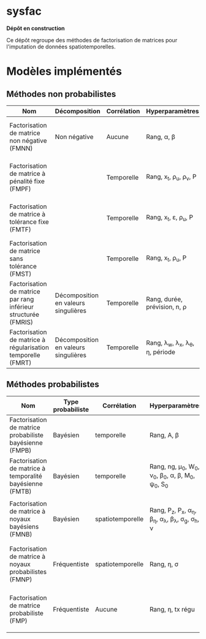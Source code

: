 # sysfac
**Dépôt en construction**

Ce dépôt regroupe des méthodes de factorisation de matrices pour l'imputation de données spatiotemporelles. 

# Modèles implémentés

## Méthodes non probabilistes
| Nom | Décomposition | Corrélation | Hyperparamètres | Optimisation | Anglais | Notes |
| --- | --- | --- | --- | --- | --- | --- | 
| Factorisation de matrice non négative (FMNN) | Non négative | Aucune | <p>Rang,  &alpha;,  &beta;</p> | Non-negative matrix factorization (NNMF) | X |
| Factorisation de matrice à pénalité fixe (FMPF) |  | Temporelle | <p>Rang,  x<sub>t</sub>,  &rho;<sub>u</sub>,  &rho;<sub>v</sub>,  P</p> | Fixed penalty matrix factorization (FPMF) | Apprentissage incrémental |
| Factorisation de matrice à tolérance fixe (FMTF) |  | Temporelle | <p>Rang,  x<sub>t</sub>,  &epsilon;,  &rho;<sub>u</sub>,  P</p> | Fixed tolerance matrix factorization (FTMF) | Apprentissage incrémental |
| Factorisation de matrice sans tolérance (FMST) |  | Temporelle | <p>Rang,  x<sub>t</sub>,  &rho;<sub>u</sub>,  P</p> | Zero tolerance matrix factorization (ZTMF) | Apprentissage incrémental |
| Factorisation de matrice par rang inférieur structurée (FMRIS) | Décomposition en valeurs singulières | Temporelle | <p>Rang,  durée,  prévision,  n,  &rho;</p> | Structured low rank matrix completion (SLRMC) | Ligne par ligne |
| Factorisation de matrice à régularisation temporelle (FMRT) | Décomposition en valeurs singulières | Temporelle | <p>Rang,  &lambda;<sub>w</sub>,  &lambda;<sub>x</sub>,  &lambda;<sub>&theta;</sub>,  &eta;,  période</p> | Temporal regularized matrix factorization (TRMF) | X |

## Méthodes probabilistes
| Nom | Type probabiliste | Corrélation | Hyperparamètres | Optimisation | Anglais | Notes |
| --- | --- | --- | --- | --- | --- | --- |
| Factorisation de matrice probabiliste bayésienne (FMPB) | Bayésien | temporelle | <p>Rang,  A,  &beta;</p> | MCCM | Bayesian probabilistic matrix factorization (NNMF) | X |
| Factorisation de matrice à temporalité bayésienne (FMTB) | Bayésien | temporelle | <p>Rang,  ng,  &mu;<sub>0</sub>,  W<sub>0</sub>,  &nu;<sub>0</sub>,  &beta;<sub>0</sub>,  &alpha;,  &beta;,  M<sub>0</sub>,  &psi;<sub>0</sub>,  S<sub>0</sub></p> | MCCM | Bayesian temporal matrix factorization (BTMF) | X |
| Factorisation de matrice à noyaux bayésiens (FMNB) | Bayésien | spatiotemporelle | <p>Rang,  P<sub>z</sub>,  P<sub>x</sub>,  &alpha;<sub>&eta;</sub>,  &beta;<sub>&eta;</sub>,  &alpha;<sub>&lambda;</sub>,  &beta;<sub>&lambda;</sub>,  &sigma;<sub>g</sub>,  &sigma;<sub>h</sub>,  &nu;</p> | Variationel | Kernelized bayesian matrix factorization (KBMF) | Noyaux : <p>Exponentiel<br>Gaussien<br>Périodique<p> |
| Factorisation de matrice à noyaux probabilistes (FMNP) | Fréquentiste | spatiotemporelle | <p>Rang,  &eta;,  &sigma;</p> | DG/DGS | Kernelized probabilistic matrix factorization (KPMF) | Noyaux : <p>Exponentiel<br>Gaussien<br>Périodique<p> |
| Factorisation de matrice probabiliste (FMP) | Fréquentiste| Aucune | <p>Rang,  &eta;,  tx régu</p> | DG | Probabilistic matrix factorization (PMF) | Variantes : <p>Prieures adaptatives<br>Contraintes</p> |

